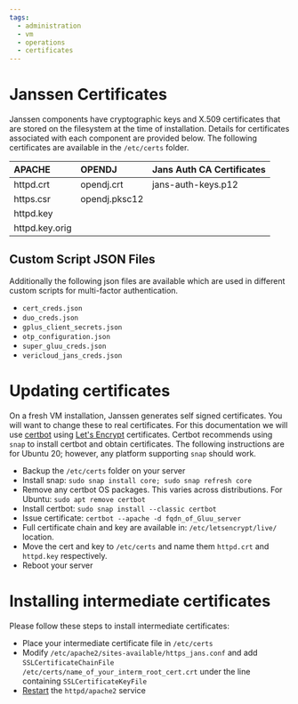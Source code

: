 ```yaml
---
tags:
  - administration
  - vm
  - operations
  - certificates
---
```


# Janssen Certificates 

Janssen components have cryptographic keys and X.509 certificates that are stored on the filesystem at the time of installation. Details for certificates associated with each component are provided below. The following certificates are available in the `/etc/certs` folder.

|APACHE		       |OPENDJ         |Jans Auth CA Certificates|
|:---------------|:--------------|:------------------------|
|httpd.crt	     |opendj.crt	   |jans-auth-keys.p12       |
|https.csr	     |opendj.pksc12	 |
|httpd.key       |               |
|httpd.key.orig  |               |

## Custom Script JSON Files
Additionally the following json files are available which are used in different custom scripts for multi-factor authentication.

- `cert_creds.json`
- `duo_creds.json`
- `gplus_client_secrets.json`
- `otp_configuration.json`
- `super_gluu_creds.json`
- `vericloud_jans_creds.json`

# Updating certificates

On a fresh VM installation, Janssen generates self signed certificates. You will want to change these to real certificates. For this documentation we will use [certbot](https://certbot.eff.org) using [Let's Encrypt](https://letsencrypt.org/) certificates. Certbot recommends using `snap` to install certbot and obtain certificates. The following instructions are for Ubuntu 20; however, any platform supporting `snap` should work.

 - Backup the `/etc/certs` folder on your server
 - Install snap: `sudo snap install core; sudo snap refresh core` 
 - Remove any certbot OS packages. This varies across distributions. For Ubuntu: `sudo apt remove certbot`
 - Install certbot: `sudo snap install --classic certbot` 
 - Issue certificate: `certbot --apache -d fqdn_of_Gluu_server`
 - Full certificate chain and key are available in: `/etc/letsencrypt/live/` location.
 - Move the cert and key to `/etc/certs` and name them `httpd.crt` and `httpd.key` respectively.
 - Reboot your server

# Installing intermediate certificates

Please follow these steps to install intermediate certificates:

- Place your intermediate certificate file in `/etc/certs`
- Modify `/etc/apache2/sites-available/https_jans.conf` and add `SSLCertificateChainFile /etc/certs/name_of_your_interm_root_cert.crt` under the line containing `SSLCertificateKeyFile`
- [Restart](../restarting-services.md) the `httpd/apache2` service
